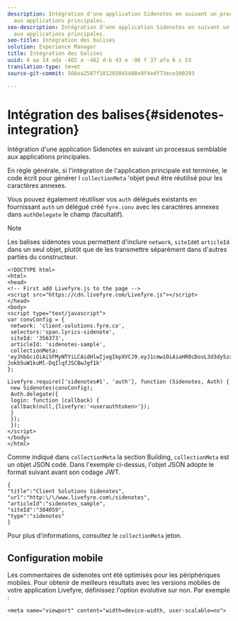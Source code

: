 ```yaml
---
description: Intégration d'une application Sidenotes en suivant un processus semblable
  aux applications principales.
seo-description: Intégration d'une application Sidenotes en suivant un processus semblable
  aux applications principales.
seo-title: Intégration des balises
solution: Experience Manager
title: Intégration des balises
uuid: 4 aa 14 ada -402 a -482 d-b 43 e -96 f 37 afa 6 c 53
translation-type: tm+mt
source-git-commit: 566ea2587f101202045488e9f4edf73ece100293

---
```



# Intégration des balises{#sidenotes-integration}

Intégration d'une application Sidenotes en suivant un processus semblable aux applications principales.

En règle générale, si l'intégration de l'application principale est terminée, le code écrit pour générer l `collectionMeta` 'objet peut être réutilisé pour les caractères annexes.

Vous pouvez également réutiliser vos `auth` délégués existants en fournissant `auth` un délégué créé `fyre.conv` avec les caractères annexes dans `authDelegate` le champ (facultatif).

>[!NOTE]
>
>Les balises sidenotes vous permettent d'inclure `network`, `siteId`et `articleId` dans un seul objet, plutôt que de les transmettre séparément dans d'autres parties du constructeur.

```
<!DOCTYPE html> 
<html> 
<head> 
<!-- First add Livefyre.js to the page --> 
<script src="https://cdn.livefyre.com/Livefyre.js"></script> 
</head> 
<body> 
<script type="text/javascript"> 
var convConfig = { 
 network: 'client-solutions.fyre.co', 
 selectors:'span.lyrics-sidenote', 
 siteId: '356373', 
 articleId: 'sidenotes-sample', 
 collectionMeta: 'eyJhbGciOiAiSFMyNTYiLCAidHlwIjogIkpXVCJ9.eyJ1cmwiOiAiaHR0cDovL3d3dy5zaWRlbm90ZXMtZGVtby5jb20vbHlyaWNzIiwgInNpdGVJZCI6ICIzMDQwNTkiLCAidHlwZSI6ICJzaWRlbm90ZXMiLCAiYXJ0aWNsZUlkIjogInNpZGVub3Rlc19zYW1wbGUiLCAidGl0bGUiOiAiQ2xpZW50IFNvbHV0aW9ucyBTaWRlbm90ZXMifQ.2gxnsM0TS8dfp-Jokb5uW1kuMl-DqIlqfJSCBwJgf1k' 
}; 
  
Livefyre.require(['sidenotes#1', 'auth'], function (Sidenotes, Auth) { 
 new Sidenotes(convConfig); 
 Auth.delegate({ 
 login: function (callback) { 
 callback(null,{livefyre:'<userauthtoken>'}); 
 } 
 }); 
 }); 
</script> 
</body> 
</html>
```

Comme indiqué dans `collectionMeta` la section Building, `collectionMeta` est un objet JSON codé. Dans l'exemple ci-dessus, l'objet JSON adopte le format suivant avant son codage JWT.

```
{ 
"title":"Client Solutions Sidenotes", 
"url":"http:\/\/www.livefyre.com\/sidenotes", 
"articleId":"sidenotes_sample", 
"siteId":"304059", 
"type":"sidenotes" 
}
```

Pour plus d'informations, consultez le `collectionMeta` jeton.

## Configuration mobile

Les commentaires de sidenotes ont été optimisés pour les périphériques mobiles. Pour obtenir de meilleurs résultats avec les versions mobiles de votre application Livefyre, définissez l'option évolutive sur non. Par exemple :

```
<meta name="viewport" content="width=device-width, user-scalable=no">
```
